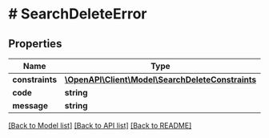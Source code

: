 # # SearchDeleteError


## Properties 


Name | Type | Description | Notes
------------ | ------------- | ------------- | -------------
**constraints**| [**\OpenAPI\Client\Model\SearchDeleteConstraints**](SearchDeleteConstraints.md) |   | [optional]
**code**| **string** |   | [optional]
**message**| **string** |   | [optional]


[[Back to Model list]](../../README.md#models) [[Back to API list]](../../README.md#endpoints) [[Back to README]](../../README.md)

